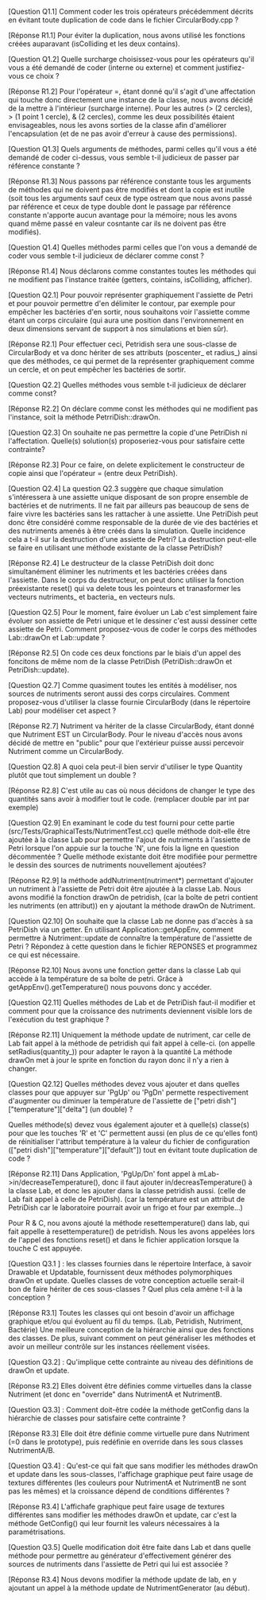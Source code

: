 [Question Q1.1] Comment coder les trois opérateurs précédemment décrits 
en évitant toute duplication de code dans le fichier CircularBody.cpp ? 

[Réponse R1.1] Pour éviter la duplication, nous avons utilisé les 
fonctions créées auparavant (isColliding et les deux contains).

[Question Q1.2] Quelle surcharge choisissez-vous pour les opérateurs 
qu'il vous a été demandé de coder (interne ou externe) et comment 
justifiez-vous ce choix ? 

[Réponse R1.2] Pour l'opérateur =, étant donné qu'il s'agit d'une 
affectation qui touche donc directement une instance de la classe, 
nous avons décidé de la mettre à l'intérieur (surcharge interne).
Pour les autres (> (2 cercles), > (1 point 1 cercle), & (2 cercles),
comme les deux possibilités étaient envisageables, nous les avons 
sorties de la classe afin d'améliorer l'encapsulation (et de ne pas 
avoir d'erreur à cause des permissions).
 
[Question Q1.3] Quels arguments de méthodes, parmi celles qu'il vous a
été demandé de coder ci-dessus, vous semble t-il judicieux de passer par
référence constante ?

[Réponse R1.3] Nous passons par référence constante tous les arguments 
de méthodes qui ne doivent pas être modifiés et dont la copie est 
inutile (soit tous les arguments sauf ceux de type ostream que nous 
avons passé par référence et ceux de type double dont le passage par
référence constante n'apporte aucun avantage pour la mémoire; nous les
avons quand même passé en valeur cosntante car ils ne doivent pas être
modifiés).

[Question Q1.4] Quelles méthodes parmi celles que l'on vous a demandé de
coder vous semble t-il judicieux de déclarer comme const ?

[Réponse R1.4] Nous déclarons comme constantes toutes les méthodes 
qui ne modifient pas l'instance traitée (getters, cointains, 
isColliding, afficher).


[Question Q2.1] Pour pouvoir représenter graphiquement l'assiette de 
Petri et pour pouvoir permettre d'en délimiter le contour, par exemple
pour empêcher les bactéries d'en sortir, nous souhaitons voir l'assiette
comme étant un corps circulaire (qui aura une position dans 
l'environnement en deux dimensions servant de support à nos simulations 
et bien sûr).

[Réponse R2.1] Pour effectuer ceci, Petridish sera une sous-classe de 
CircularBody et va donc hériter de ses attributs (poscenter_ et radius_)
ainsi que des méthodes, ce qui permet de la représenter graphiquement 
comme un cercle, et on peut empêcher les bactéries de sortir.

[Question Q2.2] Quelles méthodes vous semble t-il judicieux de déclarer 
comme const?

[Réponse R2.2] On déclare comme const les méthodes qui ne modifient pas 
l'instance, soit la méthode PetrriDish::drawOn.

[Question Q2.3] On souhaite ne pas permettre la copie d'une PetriDish ni
l'affectation. Quelle(s) solution(s) proposeriez-vous pour satisfaire 
cette contrainte?

[Réponse R2.3] Pour ce faire, on delete explicitement le constructeur 
de copie ainsi que l'opérateur = (entre deux PetriDish).

[Question Q2.4] La question Q2.3 suggère que chaque simulation 
s'intéressera à une assiette unique disposant de son propre ensemble de 
bactéries et de nutriments. Il ne fait par ailleurs pas beaucoup de sens
de faire vivre les bactéries sans les rattacher à une assiette. Une 
PetriDish peut donc être considéré comme responsable de la durée de vie
des bactéries et des nutriments amenés à être créés dans la simulation. 
Quelle incidence cela a t-il sur la destruction d'une assiette de Petri?
La destruction peut-elle se faire en utilisant une méthode existante de 
la classe PetriDish?

[Réponse R2.4] Le destructeur de la classe PetriDish doit donc 
simultanément éliminer les nutriments et les bactéries créées dans 
l'assiette. Dans le corps du destructeur, on peut donc utiliser la 
fonction préexistante reset() qui va delete tous les pointeurs et 
tranasformer les vecteurs nutriments_ et bacteria_ en vecteurs nuls.

[Question Q2.5] Pour le moment, faire évoluer un Lab c'est simplement 
faire évoluer son assiette de Petri unique et le dessiner c'est aussi 
dessiner cette assiette de Petri. Comment proposez-vous de coder le 
corps des méthodes Lab::drawOn et Lab::update ? 

[Réponse R2.5] On code ces deux fonctions par le biais d'un appel des 
foncitons de même nom de la classe PetriDish (PetriDish::drawOn et 
PetriDish::update).

[Question Q2.7] Comme quasiment toutes les entités à modéliser, nos 
sources de nutriments seront aussi des corps circulaires. Comment 
proposez-vous d'utiliser la classe fournie CircularBody (dans le 
répertoire Lab) pour modéliser cet aspect ?

[Réponse R2.7] Nutriment va hériter de la classe CircularBody, étant
donné que Nutriment EST un CircularBody. Pour le niveau d'accès nous 
avons décidé de mettre en "public" pour que l'extérieur puisse aussi
percevoir Nutriment comme un CircularBody.

[Question Q2.8] A quoi cela peut-il bien servir d'utiliser le type 
Quantity plutôt que tout simplement un double ?

[Réponse R2.8] C'est utile au cas où nous décidons de changer le type 
des quantités sans avoir à modifier tout le code. 
(remplacer double par int par exemple)

[Question Q2.9] En examinant le code du test fourni pour cette partie 
(src/Tests/GraphicalTests/NutrimentTest.cc) quelle méthode doit-elle 
être ajoutée à la classe Lab pour permettre l'ajout de nutriments à 
l'assiette de Petri lorsque l'on appuie sur la touche 'N', une fois la 
ligne en question décommentée  ? Quelle méthode existante doit être 
modifiée pour permettre le dessin des sources de nutriments nouvellement
ajoutées? 

[Réponse R2.9] 
la méthode addNutriment(nutriment*) permettant d'ajouter un nutriment à 
l'assiette de Petri doit être ajoutée à la classe Lab.
Nous avons modifié la fonction drawOn de petridish, (car la boîte de 
petri contient les nutriments (en attribut)) en y ajoutant la méthode
drawOn de Nutriment.

[Question Q2.10] On souhaite que la classe Lab ne donne pas d'accès à sa
PetriDish via un getter. En utilisant Application::getAppEnv, comment 
permettre à Nutriment::update de connaître la température de l'assiette
de Petri ? Répondez à cette question dans le fichier REPONSES et 
programmez ce qui est nécessaire.

[Réponse R2.10] 
Nous avons une fonction getter dans la classe Lab qui accède à la 
température de sa boîte de petri. Grâce à getAppEnv().getTemperature() 
nous pouvons donc y accéder.

[Question Q2.11] Quelles méthodes de Lab et de PetriDish faut-il 
modifier et comment pour que la croissance des nutriments deviennent
visible lors de l'exécution du test graphique ?

[Réponse R2.11] Uniquement la méthode update de nutriment, car celle de
Lab fait appel à la méthode de petridish qui fait appel à celle-ci.
(on appelle setRadius(quantity_)) pour adapter le rayon à la quantité
La méthode drawOn met à jour le sprite en fonction du rayon donc il n'y
a rien à changer. 

[Question Q2.12] Quelles méthodes devez vous ajouter et dans quelles 
classes pour que appuyer sur 'PgUp' ou 'PgDn' permette respectivement 
d'augmenter ou diminuer la température de l'assiette de 
["petri dish"]["temperature"]["delta"] (un double) ? 

Quelles méthode(s) devez vous également ajouter et à quelle(s) classe(s)
pour que les touches 'R' et 'C' permettent aussi (en plus de ce 
qu'elles font) de réinitialiser l'attribut température à la valeur du 
fichier de configuration (["petri dish"]["temperature"]["default"]) 
tout en évitant toute duplication de code ?

[Réponse R2.11] Dans Application, 'PgUp/Dn' font appel à 
mLab->in/decreaseTemperature(), donc il faut ajouter 
in/decreasTemperature() à la classe Lab, et donc les ajouter dans la
classe petridish aussi. (celle de Lab fait appel à celle de PetriDish).
(car la température est un attribut de PetriDish car le laboratoire
pourrait avoir un frigo et four par exemple...)

Pour R & C, nou avons ajouté la méthode resettemperature() dans lab, qui
fait appelle à resettemperature() de petridish. Nous les avons appelées
lors de l'appel des fonctions reset() et dans le fichier application 
lorsque la touche C est appuyée.


[Question Q3.1 ] : les classes fournies dans le répertoire Interface, à 
savoir Drawable et Updatable, fournissent deux méthodes polymorphiques 
drawOn et update. Quelles classes de votre conception actuelle serait-il
bon de faire hériter de ces sous-classes ? Quel plus cela amène t-il à 
la conception ? 

[Réponse R3.1] Toutes les classes qui ont besoin d'avoir un affichage 
graphique et/ou qui évoluent au fil du temps.
(Lab, Petridish, Nutriment, Bactérie)
Une meilleure conception de la hiérarchie ainsi que des fonctions des
classes. De plus, suivant comment on peut généraliser les méthodes et
avoir un meilleur contrôle sur les instances réellement visées.

[Question Q3.2] : Qu'implique cette contrainte au niveau des définitions
de drawOn et update.

[Réponse R3.2]  Elles doivent être définies comme virtuelles dans la 
classe Nutriment (et donc en "override" dans NutrimentA et NutrimentB.

[Question Q3.3] : Comment doit-être codée la méthode getConfig dans la 
hiérarchie de classes pour satisfaire cette contrainte ? 

[Réponse R3.3] Elle doit être définie comme virtuelle pure dans 
Nutriment (=0 dans le  prototype), puis redéfinie en override dans les 
sous classes NutrimentA/B.

[Question Q3.4] : Qu'est-ce qui fait que sans modifier les méthodes 
drawOn et update dans les sous-classes, l'affichage graphique peut 
faire usage de textures différentes (les couleurs pour NutrimentA et 
NutrimentB ne sont pas les mêmes) et la croissance dépend de conditions 
différentes ? 

[Réponse R3.4] L'affichafe graphique peut faire usage de textures 
différentes sans modifier les méthodes drawOn et update, car c'est la 
méthode GetConfig() qui leur fournit les valeurs nécessaires à la 
paramétrisations.

[Question Q3.5] Quelle modification doit être faite dans Lab et dans 
quelle méthode pour permettre au générateur d'effectivement générer des 
sources de nutriments dans l'assiette de Petri qui lui est associée ?

[Réponse R3.4] Nous devons modifier la méthode update de lab, en y 
ajoutant un appel à la méthode update de NutrimentGenerator (au début).







